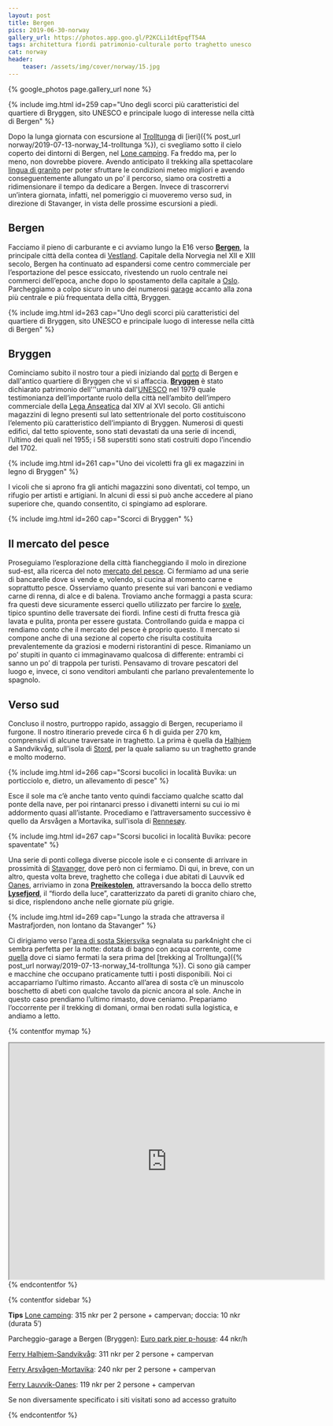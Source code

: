 ```yaml
---
layout: post
title: Bergen
pics: 2019-06-30-norway
gallery_url: https://photos.app.goo.gl/P2KCLi1dtEpqfT54A
tags: architettura fiordi patrimonio-culturale porto traghetto unesco
cat: norway
header:
    teaser: /assets/img/cover/norway/15.jpg
---
```


{% google_photos page.gallery_url none %}

{% include img.html id=259 cap="Uno degli scorci più caratteristici del quartiere di Bryggen, sito UNESCO e principale luogo di interesse nella città di Bergen" %}

Dopo la lunga giornata con escursione al [Trolltunga](https://www.visitnorway.com/places-to-go/fjord-norway/the-hardangerfjord-region/hiking-to-trolltunga/) di [ieri]({% post_url norway/2019-07-13-norway_14-trolltunga %}), ci svegliamo sotto il cielo coperto dei dintorni di Bergen, nel [Lone camping](https://www.lonecamping.no/). Fa freddo ma, per lo meno, non dovrebbe piovere. Avendo anticipato il trekking alla spettacolare [lingua di granito](https://www.visitnorway.com/places-to-go/fjord-norway/the-hardangerfjord-region/hiking-to-trolltunga/) per poter sfruttare le condizioni meteo migliori e avendo conseguentemente allungato un po’ il percorso, siamo ora costretti a ridimensionare il tempo da dedicare a Bergen. Invece di trascorrervi un’intera giornata, infatti, nel pomeriggio ci muoveremo verso sud, in direzione di Stavanger, in vista delle prossime escursioni a piedi.

## Bergen

Facciamo il pieno di carburante e ci avviamo lungo la E16 verso **[Bergen](https://en.visitbergen.com/)**, la principale città della contea di [Vestland](https://en.wikipedia.org/wiki/Vestland). Capitale della Norvegia nel XII e XIII secolo, Bergen ha continuato ad espandersi come centro commerciale per l’esportazione del pesce essiccato, rivestendo un ruolo centrale nei commerci dell’epoca, anche dopo lo spostamento della capitale a [Oslo](https://www.visitnorway.it/dove-andare/norvegia-orientale/oslo/). Parcheggiamo a colpo sicuro in uno dei numerosi [garage](https://www.apcoa.no/en/find-parking/bergen/radisson-blu-royal-hotell/) accanto alla zona più centrale e più frequentata della città, Bryggen.

{% include img.html id=263 cap="Uno degli scorci più caratteristici del quartiere di Bryggen, sito UNESCO e principale luogo di interesse nella città di Bergen" %}

## Bryggen

Cominciamo subito il nostro tour a piedi iniziando dal [porto](https://bergenhavn.no/en/port-of-bergen-the-most-important-maritime-hub-in-western-norway/) di Bergen e dall'antico quartiere di Bryggen che vi si affaccia. **[Bryggen](https://en.visitbergen.com/things-to-do/bryggen-in-bergen-p878553)** è stato dichiarato patrimonio dell'’'umanità dall'[UNESCO](https://whc.unesco.org/en/list/59/) nel 1979 quale testimonianza dell’importante ruolo della città nell’ambito dell’impero commerciale della [Lega Anseatica](https://en.wikipedia.org/wiki/Hanseatic_League) dal XIV al XVI secolo. Gli antichi magazzini di legno presenti sul lato settentrionale del porto costituiscono l’elemento più caratteristico dell’impianto di Bryggen. Numerosi di questi edifici, dal tetto spiovente, sono stati devastati da una serie di incendi, l’ultimo dei quali nel 1955; i 58 superstiti sono stati costruiti dopo l’incendio del 1702.

{% include img.html id=261 cap="Uno dei vicoletti fra gli ex magazzini in legno di Bryggen" %}

I vicoli che si aprono fra gli antichi magazzini sono diventati, col tempo, un rifugio per artisti e artigiani. In alcuni di essi si può anche accedere al piano superiore che, quando consentito, ci spingiamo ad esplorare.

{% include img.html id=260 cap="Scorci di Bryggen" %}

## Il mercato del pesce

Proseguiamo l’esplorazione della città fiancheggiando il molo in direzione sud-est, alla ricerca del noto [mercato del pesce](https://en.visitbergen.com/things-to-do/fish-market-in-bergen-p822253). Ci fermiamo ad una serie di bancarelle dove si vende e, volendo, si cucina al momento carne e soprattutto pesce. Osserviamo quanto presente sui vari banconi e vediamo carne di renna, di alce e di balena. Troviamo anche formaggi a pasta scura: fra questi deve sicuramente esserci quello utilizzato per farcire lo [svele](https://en.wikipedia.org/wiki/Svele), tipico spuntino delle traversate dei fiordi. Infine cesti di frutta fresca già lavata e pulita, pronta per essere gustata. Controllando guida e mappa ci rendiamo conto che il mercato del pesce è proprio questo. Il mercato si compone anche di una sezione al coperto che risulta costituita prevalentemente da graziosi e moderni ristorantini di pesce. Rimaniamo un po’ stupiti in quanto ci immaginavamo qualcosa di differente: entrambi ci sanno un po’ di trappola per turisti. Pensavamo di trovare pescatori del luogo e, invece, ci sono venditori ambulanti che parlano prevalentemente lo spagnolo.

## Verso sud

Concluso il nostro, purtroppo rapido, assaggio di Bergen, recuperiamo il furgone. Il nostro itinerario prevede circa 6 h di guida per 270 km, comprensivi di alcune traversate in traghetto. La prima è quella da [Halhjem](https://en.wikipedia.org/wiki/Halhjem) a Sandvikvåg, sull'isola di [Stord](https://en.wikipedia.org/wiki/Stord_(island)), per la quale saliamo su un traghetto grande e molto moderno.

{% include img.html id=266 cap="Scorsi bucolici in località Buvika: un porticciolo e, dietro, un allevamento di pesce" %}

Esce il sole ma c’è anche tanto vento quindi facciamo qualche scatto dal ponte della nave, per poi rintanarci presso i divanetti interni su cui io mi addormento quasi all’istante. Procediamo e l’attraversamento successivo è quello da Arsvågen a Mortavika, sull'isola di [Rennesøy](https://en.wikipedia.org/wiki/Rennes%C3%B8y_(island)).

{% include img.html id=267 cap="Scorsi bucolici in località Buvika: pecore spaventate" %}

Una serie di ponti collega diverse piccole isole e ci consente di arrivare in prossimità di [Stavanger](https://www.regionstavanger-ryfylke.com/), dove però non ci fermiamo. Di qui, in breve, con un altro, questa volta breve, traghetto che collega i due abitati di Lauvvik ed [Oanes](https://en.wikipedia.org/wiki/Oanes), arriviamo in zona **[Preikestolen](https://www.visitnorway.com/listings/preikestolen/185743/)**, attraversando la bocca dello stretto **[Lysefjord](http://www.lysefjordeninfo.no/)**, il “fiordo della luce”, caratterizzato da pareti di granito chiaro che, si dice, risplendono anche nelle giornate più grigie.

{% include img.html id=269 cap="Lungo la strada che attraversa il Mastrafjorden, non lontano da Stavanger" %}

Ci dirigiamo verso l'[area di sosta Skjersvika](https://park4night.com/lieu/35327//j%C3%B8rpeland-ryfylkevegen/norway/strand#prettyPhoto) segnalata su park4night che ci sembra perfetta per la notte: dotata di bagno con acqua corrente, come [quella](https://park4night.com/lieu/82594//riksveg-13/norway/ullensvang#prettyPhoto) dove ci siamo fermati la sera prima del [trekking al Trolltunga]({% post_url norway/2019-07-13-norway_14-trolltunga %}). Ci sono già camper e macchine che occupano praticamente tutti i posti disponibili. Noi ci accaparriamo l’ultimo rimasto. Accanto all’area di sosta c’è un minuscolo boschetto di abeti con qualche tavolo da picnic ancora al sole. Anche in questo caso prendiamo l’ultimo rimasto, dove ceniamo. Prepariamo l’occorrente per il trekking di domani, ormai ben rodati sulla logistica, e andiamo a letto.

{% contentfor mymap %}
<iframe src="https://www.google.com/maps/d/embed?mid=1wnqWoRxQOE_lzrnNbEhF8G6kRHexYzqp&ehbc=2E312F" width="640" height="480"></iframe>
{% endcontentfor %}

{% contentfor sidebar %}

**Tips**
[Lone camping](https://www.lonecamping.no/): 315 nkr per 2 persone + campervan; doccia: 10 nkr (durata 5′)

Parcheggio-garage a Bergen (Bryggen): [Euro park pier p-house](https://www.apcoa.no/en/find-parking/bergen/radisson-blu-royal-hotell/): 44 nkr/h

[Ferry Halhjem-Sandvikvåg](https://www.lifeinnorway.net/sandvikvag-halhjem-ferry/): 311 nkr per 2 persone + campervan

[Ferry Arsvågen-Mortavika](https://www.fjord1.no/Ruteoversikt/Rogaland/Mortavika-Arsvaagen): 240 nkr per 2 persone + campervan

[Ferry Lauvvik-Oanes](https://www.visitnorway.it/listings/ferry-lauvvik-oanes/12507/): 119 nkr per 2 persone + campervan

Se non diversamente specificato i siti visitati sono ad accesso gratuito

{% endcontentfor %}